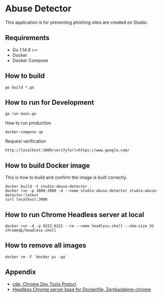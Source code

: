 # Abuse Detector
This application is for preventing phishing sites are created on Studio.

## Requirements
- Go 1.14.9 >=
- Docker
- Docker Compose

## How to build
```shell script
go build *.go
```    
## How to run for Development
```shell script
go run main.go
```
How to run production
```
docker-compose up
```
Request verification
```
http://localhost:3000/verify?url=https://www.google.com/
```

## How to build Docker image
This is how to build and confirm the image is built correctly.
```
docker build -t studio-abuse-detector .
docker run -p 3000:3000 -d --name studio-abuse-detector studio-abuse-detector:latest
curl localhost:3000
```

## How to run Chrome Headless server at local
```
docker run -d -p 9222:9222 --rm --name headless-shell --shm-size 2G chromedp/headless-shell
```
## How to remove all images
```~~~~
docker rm -f `docker ps -qa`
```

## Appendix
- [cdp, Chrome Dev Tools Protocl](https://github.com/mafredri/cdp)
- [Headless Chrome server base for Dockerfile, Zenika/alpine-chrome](https://github.com/Zenika/alpine-chrome)